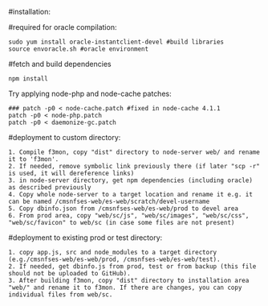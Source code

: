 #installation:

#required for oracle compilation:
```
sudo yum install oracle-instantclient-devel #build libraries
source envoracle.sh #oracle environment
```

#fetch and build dependencies
```
npm install
```
Try applying node-php and node-cache patches:
```
### patch -p0 < node-cache.patch #fixed in node-cache 4.1.1
patch -p0 < node-php.patch
patch -p0 < daemonize-gc.patch
```

#deployment to custom directory:
```
1. Compile f3mon, copy "dist" directory to node-server web/ and rename it to 'f3mon'.
2. If needed, remove symbolic link previously there (if later "scp -r" is used, it will dereference links)
3. in node-server directory, get npm dependencies (including oracle) as described previously
4. Copy whole node-server to a target location and rename it e.g. it can be named /cmsnfses-web/es-web/scratch/devel-username
5. Copy dbinfo.json from /cmsnfses-web/es-web/prod to devel area
6. From prod area, copy "web/sc/js", "web/sc/images", "web/sc/css", "web/sc/favicon" to web/sc (in case some files are not present)
```

#deployment to existing prod or test directory:
```
1. copy app.js, src and node_modules to a target directory (e.g./cmsnfses-web/es-web/prod, /cmsnfses-web/es-web/test).
2. If needed, get dbinfo.js from prod, test or from backup (this file should not be uploaded to GitHub).
3. After building f3mon, copy "dist" directory to installation area "web/" and rename it to f3mon. If there are changes, you can copy individual files from web/sc.
```


